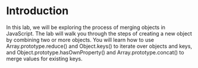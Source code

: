 # Introduction

In this lab, we will be exploring the process of merging objects in JavaScript. The lab will walk you through the steps of creating a new object by combining two or more objects. You will learn how to use Array.prototype.reduce() and Object.keys() to iterate over objects and keys, and Object.prototype.hasOwnProperty() and Array.prototype.concat() to merge values for existing keys.
